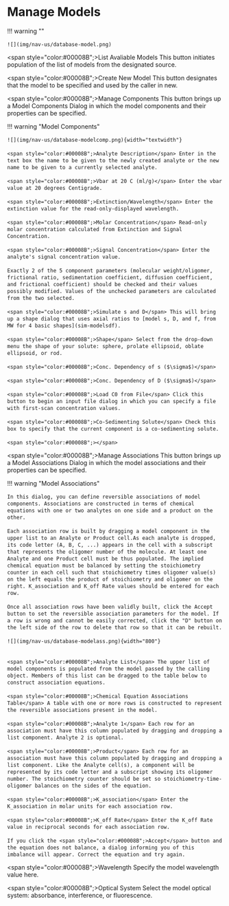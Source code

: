 # Manage Models

!!! warning ""

    ![](img/nav-us/database-model.png)
    
<span style="color:#00008B";>List Avaliable Models</span> This button initiates population of the list of models from the designated source.

<span style="color:#00008B";>Create New Model</span> This button designates that the model to be specified and used by the caller in new. 

<span style="color:#00008B";>Manage Components</span> This button brings up a Model Components Dialog in which the model components and their properties can be specified.

!!! warning "Model Components"

    ![](img/nav-us/database-modelcomp.png){width="textwidth"}
    
    <span style="color:#00008B";>Analyte Description</span> Enter in the text box the name to be given to the newly created analyte or the new name to be given to a currently selected analyte.
    
    <span style="color:#00008B";>Vbar at 20 C (ml/g)</span> Enter the vbar value at 20 degrees Centigrade.
    
    <span style="color:#00008B";>Extinction/Wavelength</span> Enter the extinction value for the read-only-displayed wavelength.

    <span style="color:#00008B";>Molar Concentration</span> Read-only molar concentration calculated from Extinction and Signal Concentration.
    
    <span style="color:#00008B";>Signal Concentration</span> Enter the analyte's signal concentration value.
    
    Exactly 2 of the 5 component parameters (molecular weight/oligomer, frictional ratio, sedimentation coefficient, diffusion coefficient, and frictional coefficient) should be checked and their values possibly modified. Values of the unchecked parameters are calculated from the two selected.
    
    <span style="color:#00008B";>Simulate s and D</span> This will bring up a shape dialog that uses axial ratios to [model s, D, and f, from MW for 4 basic shapes](sim-modelsdf).
    
    <span style="color:#00008B";>Shape</span> Select from the drop-down menu the shape of your solute: sphere, prolate ellipsoid, oblate ellipsoid, or rod. 
    
    <span style="color:#00008B";>Conc. Dependency of s ($\sigma$)</span>
    
    <span style="color:#00008B";>Conc. Dependency of D ($\sigma$)</span>
    
    <span style="color:#00008B";>Load C0 from File</span> Click this button to begin an input file dialog in which you can specify a file with first-scan concentration values.
    
    <span style="color:#00008B";>Co-Sedimenting Solute</span> Check this box to specify that the current component is a co-sedimenting solute.
   
    <span style="color:#00008B";></span>

<span style="color:#00008B";>Manage Associations</span> This button brings up a Model Associations Dialog in which the model associations and their properties can be specified.

!!! warning "Model Associations"

    In this dialog, you can define reversible associations of model components. Associations are constructed in terms of chemical equations with one or two analytes on one side and a product on the other.
    
    Each association row is built by dragging a model component in the upper list to an Analyte or Product cell.As each analyte is dropped, its code letter (A, B, C, ...) appears in the cell with a subscript that represents the oligomer number of the molecule. At least one Analyte and one Product cell must be thus populated. The implied chemical equation must be balanced by setting the stoichiometry counter in each cell such that stoichiometry times oligomer value(s) on the left equals the product of stoichiometry and oligomer on the right. K_association and K_off Rate values should be entered for each row.
    
    Once all association rows have been validly built, click the Accept button to set the reversible association parameters for the model. If a row is wrong and cannot be easily corrected, click the "D" button on the left side of the row to delete that row so that it can be rebuilt.
            
    ![](img/nav-us/database-modelass.png){width="800"}
      
    
    <span style="color:#00008B";>Analyte List</span> The upper list of model components is populated from the model passed by the calling object. Members of this list can be dragged to the table below to construct association equations.
    
    <span style="color:#00008B";>Chemical Equation Associations Table</span> A table with one or more rows is constructed to represent the reversible associations present in the model.
    
    <span style="color:#00008B";>Analyte 1</span> Each row for an association must have this column populated by dragging and dropping a list component. Analyte 2 is optional.
    
    <span style="color:#00008B";>Product</span> Each row for an association must have this column populated by dragging and dropping a list component. Like the Analyte cell(s), a component will be represented by its code letter and a subscript showing its oligomer number. The stoichiometry counter should be set so stoichiometry-time-oligomer balances on the sides of the equation.
    
    <span style="color:#00008B";>K_association</span> Enter the K_association in molar units for each association row.
    
    <span style="color:#00008B";>K_off Rate</span> Enter the K_off Rate value in reciprocal seconds for each association row.
    
    If you click the <span style="color:#00008B";>Accept</span> button and the equation does not balance, a dialog informing you of this imbalance will appear. Correct the equation and try again.

<span style="color:#00008B";>Wavelength</span> Specify the model wavelength value here.

<span style="color:#00008B";>Optical System</span> Select the model optical system: absorbance, interference, or fluorescence.